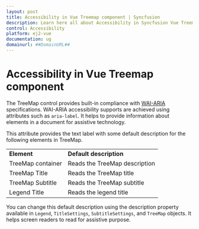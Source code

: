 ```yaml
---
layout: post
title: Accessibility in Vue Treemap component | Syncfusion
description: Learn here all about Accessibility in Syncfusion Vue Treemap component of Syncfusion Essential JS 2 and more.
control: Accessibility 
platform: ej2-vue
documentation: ug
domainurl: ##DomainURL##
---
```


# Accessibility in Vue Treemap component

The TreeMap control provides built-in compliance with [WAI-ARIA](http://www.w3.org/WAI/PF/aria-practices/) specifications. WAI-ARIA accessibility supports are achieved using attributes such as `aria-label`. It helps to provide information about elements in a document for assistive technology.

This attribute provides the text label with some default description for the following elements in TreeMap.

<!-- markdownlint-disable MD033 -->
<table>
<tr>
<td><b>Element</b></td>
<td><b>Default description</b></td>
</tr>
<tr>
<td>TreeMap container</td>
<td>Reads the TreeMap description</td>
</tr>
<tr>
<td>TreeMap Title</td>
<td>Reads the TreeMap title</td>
</tr>
<tr>
<td>TreeMap Subtitle</td>
<td>Reads the TreeMap subtitle</td>
</tr>
<tr>
<td>Legend Title</td>
<td>Reads the legend title</td>
</tr>
</table>

You can change this default description using the description property available in `Legend`, `TitleSettings`, `SubtitleSettings`, and `TreeMap` objects. It helps screen readers to read for assistive purpose.